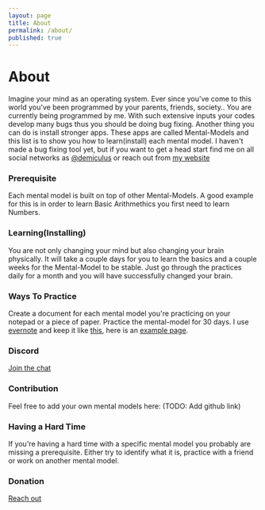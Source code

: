 ```yaml
---
layout: page
title: About
permalink: /about/
published: true
---
```


# About

Imagine your mind as an operating system. Ever since you've come to this world you've been programmed by your parents, friends, society.. You are currently being programmed by me. With such extensive inputs your codes develop many bugs thus you should be doing bug fixing. Another thing you can do is install stronger apps. These apps are called Mental-Models and this list is to show you how to learn(install) each mental model. I haven't made a bug fixing tool yet, but if you want to get a head start find me on all social networks as [@demiculus](https://twitter.com/demiculus) or reach out from [my website](demiculus.com)

### Prerequisite

Each mental model is built on top of other Mental-Models. 
A good example for this is in order to learn Basic Arithmethics you first need to learn Numbers.

### Learning(Installing)

You are not only changing your mind but also changing your brain physically. It will take a couple days for you to learn the basics and a couple weeks for the Mental-Model to be stable. Just go through the practices daily for a month and you will have successfully changed your brain.

### Ways To Practice

Create a document for each mental model you're practicing on your notepad or a piece of paper.
Practice the mental-model for 30 days.
I use [evernote](https://www.evernote.com/referral/Registration.action?sig=3bccbbd47549eb2344f32d1197bde8a9494256e8d55cd55f23e4bd8ce31add07&uid=89210166) and keep it like [this](http://prntscr.com/o88fhu), here is an [example page](http://prntscr.com/o88fyl).

### Discord 

[Join the chat](https://discord.gg/mdTQnNH)

### Contribution

Feel free to add your own mental models here: (TODO: Add github link)

### Having a Hard Time

If you're having a hard time with a specific mental model you probably are missing a prerequisite. Either try to identify what it is, practice with a friend or work on another mental model.

<!-- ### Practice Days

Spacing Effect - https://collegeinfogeek.com/spaced-repetition-memory-technique/
This doesn't seem to work very well to attain new habits (change your brain) but works to keep information. I suggest practicing daily for the first 20 days. -->

### Donation

[Reach out](https://demiculus.com/)